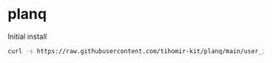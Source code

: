 # planq

Initial install

```sh
curl -s https://raw.githubusercontent.com/tihomir-kit/planq/main/user_init > user_init; ./user_init
```

